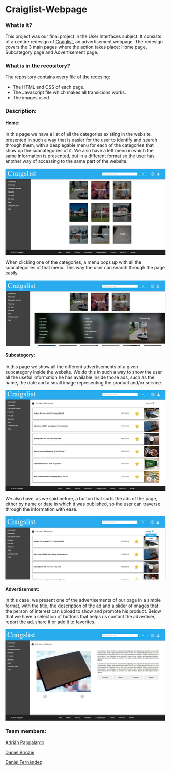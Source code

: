 # Craiglist-Webpage

### What is it?
This project was our final project in the User Interfaces subject. It consists of an entire redesign of <a href="https://madrid.craigslist.es">Craiglist</a>, an advertisement webpage. The redesign covers the 3 main pages where the action takes place: Home page, Subcategory page and Advertisement page.

### What is in the recository?
The repository contains every file of the redesing:
* The HTML and CSS of each page.
* The Javascript file which makes all transicions works.
* The images used.

### Description:

#### Home:
In this page we have a list of all the categories existing in the website, presented in such a way that is easier for the user to identify and search through them, with a desplegable menu for each of the categories that show up the subcategories of it. We also have a left menu in which the same information is presented, but in a different format so the user has another way of accessing to the same part of the website.

<img align="center" src="https://github.com/Sinclert/Craiglist-Webpage/blob/master/images/Prototype/Photo-1.png">

When clicking one of the categories, a menu pops up with all the subcategories of that menu. This way the user can search through the page easily.

<img align="center" src="https://github.com/Sinclert/Craiglist-Webpage/blob/master/images/Prototype/Photo-2.png">

#### Subcategory:
In this page we show all the different advertisements of a given subcategory inside the website. We do this in such a way to show the user all the useful information he has available inside those ads, such as the name, the date and a small image representing the product and/or service.

<img align="center" src="https://github.com/Sinclert/Craiglist-Webpage/blob/master/images/Prototype/Photo-3.png">

We also have, as we said before, a button that sorts the ads of the page, either by name or date in which it was published, so the user can traverse through the information with ease.

<img align="center" src="https://github.com/Sinclert/Craiglist-Webpage/blob/master/images/Prototype/Photo-4.png">

#### Advertisement:
In this case, we present one of the advertisements of our page in a simple format, with the title, the description of the ad and a slider of images that the person of interest can upload to show and promote his product. Below that we have a selection of buttons that helps us contact the advertiser, report the ad, share it or add it to favorites.

<img align="center" src="https://github.com/Sinclert/Craiglist-Webpage/blob/master/images/Prototype/Photo-5.png">

### Team members:
<a href="https://github.com/demonxdrag">Adrián Pappalardo</a>

<a href="https://github.com/DanielBrinzei">Daniel Brinzei</a>

<a href="https://github.com/blayhem">Daniel Fernández</a>

